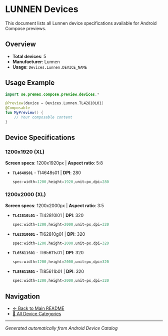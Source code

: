 # LUNNEN Devices

This document lists all Lunnen device specifications available for Android Compose previews.

## Overview

- **Total devices**: 5
- **Manufacturer**: Lunnen
- **Usage**: `Devices.Lunnen.DEVICE_NAME`

## Usage Example

```kotlin
import se.premex.compose.preview.devices.*

@Preview(device = Devices.Lunnen.TL42810L01)
@Composable
fun MyPreview() {
    // Your composable content
}
```

## Device Specifications

### 1200x1920 (XL)

**Screen specs**: 1200x1920px | **Aspect ratio**: 5:8

- **`TL4648S01`** - Tl4648s01 | **DPI**: 280
  ```kotlin
  spec:width=1200,height=1920,unit=px,dpi=280
  ```

### 1200x2000 (XL)

**Screen specs**: 1200x2000px | **Aspect ratio**: 3:5

- **`TL42810L01`** - Tl42810l01 | **DPI**: 320
  ```kotlin
  spec:width=1200,height=2000,unit=px,dpi=320
  ```

- **`TL62810G01`** - Tl62810g01 | **DPI**: 320
  ```kotlin
  spec:width=1200,height=2000,unit=px,dpi=320
  ```

- **`TL65611S01`** - Tl65611s01 | **DPI**: 320
  ```kotlin
  spec:width=1200,height=2000,unit=px,dpi=320
  ```

- **`TL85611B01`** - Tl85611b01 | **DPI**: 320
  ```kotlin
  spec:width=1200,height=2000,unit=px,dpi=320
  ```

## Navigation

- [← Back to Main README](../../README.md)
- [📱 All Device Categories](../README.md)

---
*Generated automatically from Android Device Catalog*
